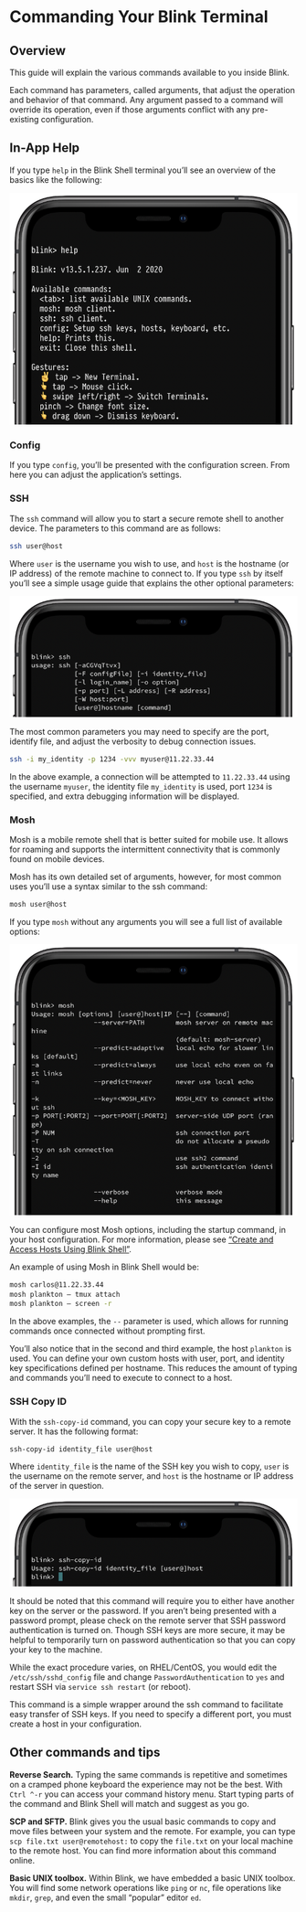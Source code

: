 # Commanding Your Blink Terminal

## Overview

This guide will explain the various commands available to you inside Blink.

Each command has parameters, called arguments, that adjust the operation and behavior of that command. Any argument passed to a command will override its operation, even if those arguments conflict with any pre-existing configuration.

## In-App Help

If you type `help` in the Blink Shell terminal you’ll see an overview of the basics like the following:

![img](overview/command-blink-image1.png)

### Config

If you type `config`, you’ll be presented with the configuration screen. From here you can adjust the application’s settings.

### SSH

The `ssh` command will allow you to start a secure remote shell to another device. The parameters to this command are as follows:

```bash
ssh user@host
```

Where `user` is the username you wish to use, and `host` is the hostname (or IP address) of the remote machine to connect to. If you type `ssh` by itself you’ll see a simple usage guide that explains the other optional parameters:

![img](overview/command-blink-image2.png)

The most common parameters you may need to specify are the port, identify file, and adjust the verbosity to debug connection issues.

```bash
ssh -i my_identity -p 1234 -vvv myuser@11.22.33.44
```

In the above example, a connection will be attempted to `11.22.33.44` using the username `myuser`, the identity file `my_identity` is used, port `1234` is specified, and extra debugging information will be displayed.

### Mosh

Mosh is a mobile remote shell that is better suited for mobile use. It allows for roaming and supports the intermittent connectivity that is commonly found on mobile devices.

Mosh has its own detailed set of arguments, however, for most common uses you’ll use a syntax similar to the ssh command:

```bash
mosh user@host
```

If you type `mosh` without any arguments you will see a full list of available options:

![img](overview/command-blink-image3.png)

You can configure most Mosh options, including the startup command, in your host configuration. For more information, please see [“Create and Access Hosts Using Blink Shell”](../basics/hosts.md).

An example of using Mosh in Blink Shell would be:

```bash
mosh carlos@11.22.33.44
mosh plankton — tmux attach
mosh plankton — screen -r
```

In the above examples, the `--` parameter is used, which allows for running commands once connected without prompting first.

You’ll also notice that in the second and third example, the host `plankton` is used. You can define your own custom hosts with user, port, and identity key specifications defined per hostname. This reduces the amount of typing and commands you’ll need to execute to connect to a host.

### SSH Copy ID

With the `ssh-copy-id` command, you can copy your secure key to a remote server. It has the following format:

```bash
ssh-copy-id identity_file user@host
```

Where `identity_file` is the name of the SSH key you wish to copy, `user` is the username on the remote server, and `host` is the hostname or IP address of the server in question.

![img](overview/command-blink-image4.png)

It should be noted that this command will require you to either have another key on the server or the password. If you aren’t being presented with a password prompt, please check on the remote server that SSH password authentication is turned on. Though SSH keys are more secure, it may be helpful to temporarily turn on password authentication so that you can copy your key to the machine.

While the exact procedure varies, on RHEL/CentOS, you would edit the `/etc/ssh/sshd_config` file and change `PasswordAuthentication` to `yes` and restart SSH via `service ssh restart` (or reboot).

This command is a simple wrapper around the ssh command to facilitate easy transfer of SSH keys. If you need to specify a different port, you must create a host in your configuration.

## Other commands and tips

**Reverse Search.** Typing the same commands is repetitive and sometimes on a cramped phone keyboard the experience may not be the best. With `Ctrl ^-r` you can access your command history menu. Start typing parts of the command and Blink Shell will match and suggest as you go.

**SCP and SFTP.** Blink gives you the usual basic commands to copy and move files between your system and the remote. For example, you can type `scp file.txt user@remotehost:` to copy the `file.txt` on your local machine to the remote host. You can find more information about this command online.

**Basic UNIX toolbox.** Within Blink, we have embedded a basic UNIX toolbox. You will find some network operations like `ping` or `nc`, file operations like `mkdir`, `grep`, and even the small “popular” editor `ed`.
